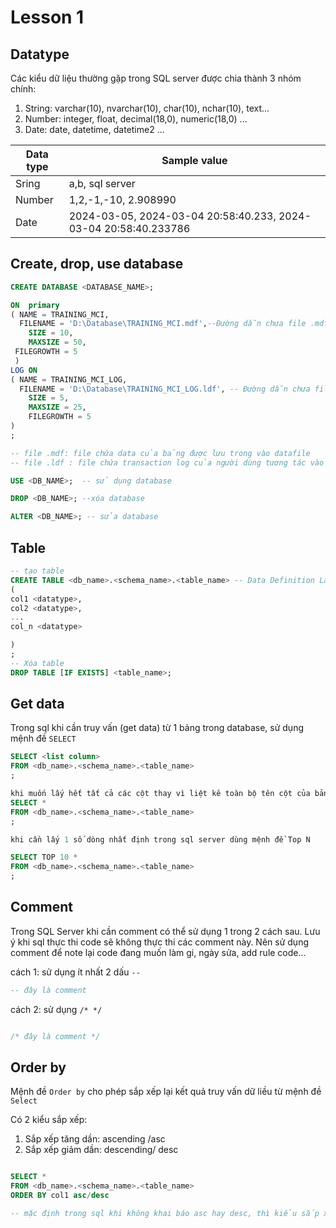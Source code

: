 # Lesson 1

## Datatype
Các kiểu dữ liệu thường gặp trong SQL server được chia thành 3 nhóm chính:
1. String: varchar(10), nvarchar(10), char(10), nchar(10), text...
2. Number: integer, float, decimal(18,0), numeric(18,0) ...
4. Date: date, datetime, datetime2 ...

| Data type      | Sample value |
| ----------- | ----------- |
| Sring      | a,b, sql server       |
| Number   | 1,2,-1,-10, 2.908990        |
|Date| 2024-03-05, 2024-03-04 20:58:40.233, 2024-03-04 20:58:40.233786

## Create, drop, use database
```sql
CREATE DATABASE <DATABASE_NAME>;

ON  primary 
( NAME = TRAINING_MCI,  
  FILENAME = 'D:\Database\TRAINING_MCI.mdf',--Đường dẫn chưa file .mdf
    SIZE = 10,  
    MAXSIZE = 50,  
 FILEGROWTH = 5 
 )  
LOG ON  
( NAME = TRAINING_MCI_LOG,  
  FILENAME = 'D:\Database\TRAINING_MCI_LOG.ldf', -- Đường dẫn chưa file .ldf
    SIZE = 5,  
    MAXSIZE = 25,  
    FILEGROWTH = 5 
)
;

-- file .mdf: file chứa data của bảng được lưu trong vào datafile
-- file .ldf : file chứa transaction log của người dùng tương tác vào database

USE <DB_NAME>;  -- sử dụng database

DROP <DB_NAME>; --xóa database

ALTER <DB_NAME>; -- sửa database
```
## Table
```sql
-- tạo table
CREATE TABLE <db_name>.<schema_name>.<table_name> -- Data Definition Languague
(
col1 <datatype>,
col2 <datatype>,
...
col_n <datatype>

)
;
-- Xóa table
DROP TABLE [IF EXISTS] <table_name>;


```

## Get data 
Trong sql khi cần truy vấn (get data) từ 1 bảng trong database, sử dụng mệnh đề `SELECT`

```sql
SELECT <list column>
FROM <db_name>.<schema_name>.<table_name>
;

khi muốn lấy hết tất cả các cột thay vì liệt kê toàn bộ tên cột của bảng ta thay thế bằng ký tự `*`
SELECT *
FROM <db_name>.<schema_name>.<table_name>
;

khi cần lấy 1 số dòng nhất định trong sql server dùng mệnh đề Top N

SELECT TOP 10 *
FROM <db_name>.<schema_name>.<table_name>
;

```

## Comment
Trong SQL Server khi cần comment có thể sử dụng 1 trong 2 cách sau. Lưu ý khi sql thực thi code sẽ không thực thi các comment này. Nên sử dụng comment để note lại code đang muốn làm gi, ngày sửa, add rule code...

cách 1: sử dụng ít nhất 2 dấu `--`
```sql
-- đây là comment

```
cách 2: sử dụng `/* */`
```sql

/* đây là comment */
```

## Order by
Mệnh đề `Order by` cho phép sắp xếp lại kết quả truy vấn dữ liều từ mệnh đề `Select`

Có 2 kiểu sắp xếp:
1. Sắp xếp tăng dần: ascending /asc
2. Sắp xếp giảm dần: descending/ desc

```sql

SELECT * 
FROM <db_name>.<schema_name>.<table_name>
ORDER BY col1 asc/desc

-- mặc định trong sql khi không khai báo asc hay desc, thì kiểu sắp xếp sẽ là asc (tăng dần)

```